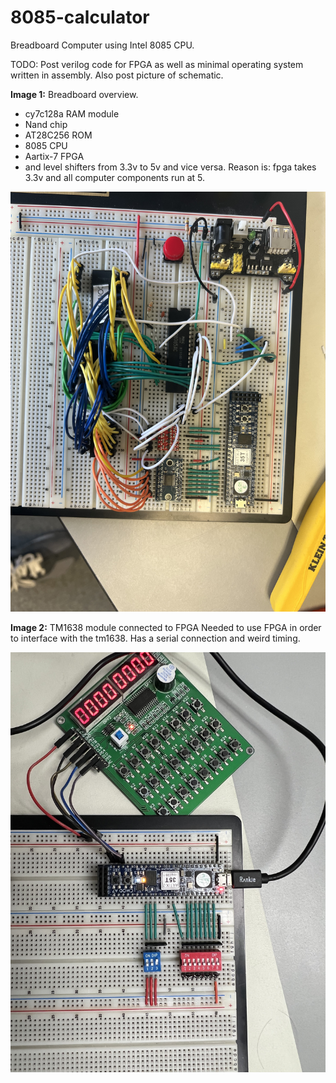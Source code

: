# 8085-calculator
Breadboard Computer using Intel 8085 CPU.

TODO: Post verilog code for FPGA as well as minimal operating system written in assembly. Also post picture of schematic.

**Image 1:** Breadboard overview.
* cy7c128a RAM module
* Nand chip
* AT28C256 ROM
* 8085 CPU
* Aartix-7 FPGA
* and level shifters from 3.3v to 5v and vice versa. Reason is: fpga takes 3.3v and all computer components run at 5.

![breadboard.jpg](https://raw.githubusercontent.com/Sneedemgottem/8085-calculator/main/breadboard.jpg)

**Image 2:** TM1638 module connected to FPGA
Needed to use FPGA in order to interface with the tm1638. Has a serial connection and weird timing.

![tm168.jpg](https://raw.githubusercontent.com/Sneedemgottem/8085-calculator/main/tm1638.jpg)
